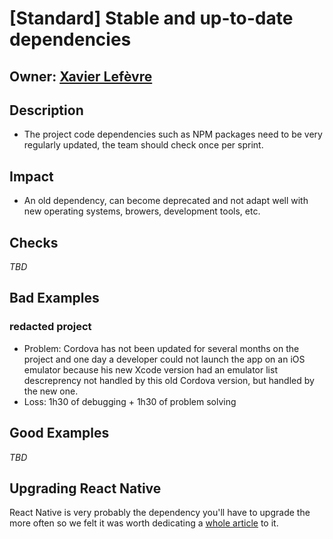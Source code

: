 # [Standard] Stable and up-to-date dependencies

## Owner: [Xavier Lefèvre](https://github.com/xavierlefevre)

## Description
- The project code dependencies such as NPM packages need to be very regularly updated, the team should check once per sprint.

## Impact
- An old dependency, can become deprecated and not adapt well with new operating systems, browers, development tools, etc.

## Checks
*TBD*

## Bad Examples

### redacted project
- Problem: Cordova has not been updated for several months on the project and one day a developer could not launch the app on an iOS emulator because his new Xcode version had an emulator list descreprency not handled by this old Cordova version, but handled by the new one.
- Loss: 1h30 of debugging + 1h30 of problem solving

## Good Examples
*TBD*

## Upgrading React Native

React Native is very probably the dependency you'll have to upgrade the more often so we felt it was worth dedicating a [whole article](../../react-native/update/upgrade-react-native.mo.md) to it.
